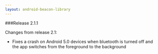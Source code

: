 ```yaml
---
layout: android-beacon-library
---
```



###Release 2.1.1

Changes from release 2.1:

* Fixes a crash on Android 5.0 devices when bluetooth is turned off and the app switches from the foreground to the background 
